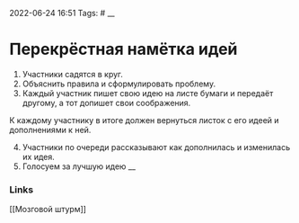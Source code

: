 2022-06-24 16:51
Tags: #
__
# Перекрёстная намётка идей
1. Участники садятся в круг.
2. Объяснить правила и сформулировать проблему.
3. Каждый участник пишет свою идею на листе бумаги и передаёт другому, а тот допишет свои соображения.

К каждому участнику в итоге должен вернуться листок с его идеей и дополнениями к ней.

4. Участники по очереди рассказывают как дополнилась и изменилась их идея.
5. Голосуем за лучшую идею
__
### Links
[[Мозговой штурм]]